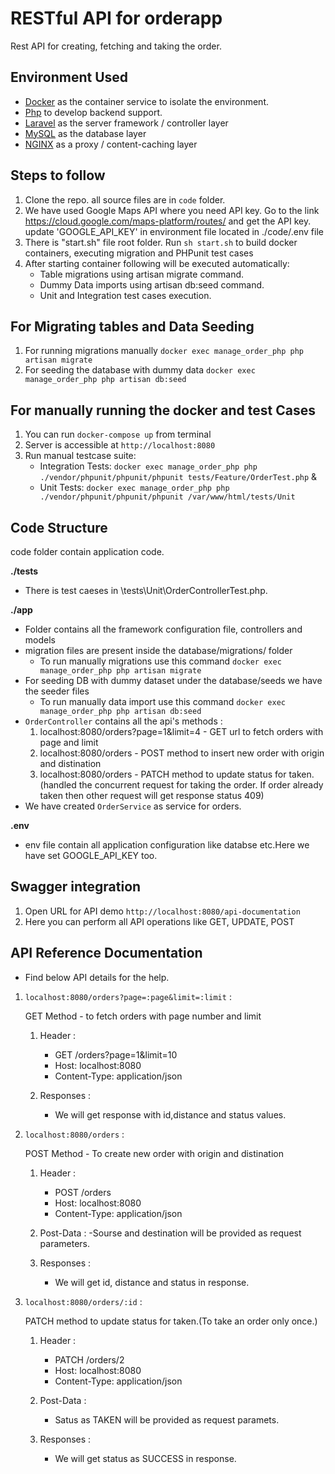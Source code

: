 #  RESTful API for orderapp
Rest API for creating, fetching and taking the order.

## Environment Used

- [Docker](https://www.docker.com/) as the container service to isolate the environment.
- [Php](https://php.net/) to develop backend support.
- [Laravel](https://laravel.com) as the server framework / controller layer
- [MySQL](https://mysql.com/) as the database layer
- [NGINX](https://docs.nginx.com/nginx/admin-guide/content-cache/content-caching/) as a proxy / content-caching layer

## Steps to follow

1.  Clone the repo. all source files are in `code` folder.
2.  We have used Google Maps API where you need API key.
    Go to the link https://cloud.google.com/maps-platform/routes/ and get the API key.
    update 'GOOGLE_API_KEY' in environment file located in ./code/.env file
3.  There is "start.sh" file root folder. Run `sh start.sh` to build docker containers, executing migration and PHPunit test cases
4.  After starting container following will be executed automatically:
	- Table migrations using artisan migrate command.
	- Dummy Data imports using artisan db:seed command.
	- Unit and Integration test cases execution.

## For Migrating tables and Data Seeding

1. For running migrations manually `docker exec manage_order_php php artisan migrate`
2. For seeding the database with dummy data `docker exec manage_order_php php artisan db:seed`

## For manually running the docker and test Cases

1. You can run `docker-compose up` from terminal
2. Server is accessible at `http://localhost:8080`
3. Run manual testcase suite:
	- Integration Tests: `docker exec manage_order_php php ./vendor/phpunit/phpunit/phpunit tests/Feature/OrderTest.php` &
	- Unit Tests: `docker exec manage_order_php php ./vendor/phpunit/phpunit/phpunit /var/www/html/tests/Unit`

## Code Structure
code folder contain application code.

**./tests**

- There is test caeses in \tests\Unit\OrderControllerTest.php.

**./app**

- Folder contains all the framework configuration file, controllers and models
- migration files are present inside the database/migrations/ folder
	- To run manually migrations use this command `docker exec manage_order_php php artisan migrate`
- For seeding DB with dummy dataset under the database/seeds we have the seeder files 
	- To run manually data import use this command `docker exec manage_order_php php artisan db:seed`
- `OrderController` contains all the api's methods :
    1. localhost:8080/orders?page=1&limit=4 - GET url to fetch orders with page and limit
    2. localhost:8080/orders - POST method to insert new order with origin and distination
    3. localhost:8080/orders - PATCH method to update status for taken.(handled the concurrent request for taking the order. If order already taken then other request will get response status 409)
- We have created `OrderService` as service for orders.


**.env**

- env file contain all application configuration like databse etc.Here we have set GOOGLE_API_KEY too.

## Swagger integration

1. Open URL for API demo `http://localhost:8080/api-documentation`
2. Here you can perform all API operations like GET, UPDATE, POST

## API Reference Documentation

-  Find below API details for the help.
1. `localhost:8080/orders?page=:page&limit=:limit` :

    GET Method - to fetch orders with page number and limit
    1. Header :
        - GET /orders?page=1&limit=10
        - Host: localhost:8080
        - Content-Type: application/json

    2. Responses :
		- We will get response with id,distance and status values.

2. `localhost:8080/orders` :

    POST Method - To create new order with origin and distination
    1. Header :
        - POST /orders
        - Host: localhost:8080
        - Content-Type: application/json

    2. Post-Data :
		-Sourse and destination will be provided as request parameters.

    3. Responses :
		- We will get id, distance and status in response.

3. `localhost:8080/orders/:id` :

    PATCH method to update status for taken.(To take an order only once.)
    1. Header :
        - PATCH /orders/2
        - Host: localhost:8080
        - Content-Type: application/json
    2. Post-Data :
		- Satus as TAKEN will be provided as request paramets.

    3. Responses :
		- We will get status as SUCCESS in response.
